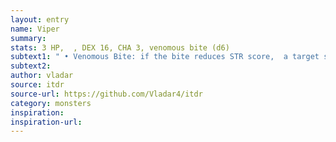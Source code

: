 ```yaml
---
layout: entry
name: Viper
summary:
stats: 3 HP,  , DEX 16, CHA 3, venomous bite (d6)
subtext1: " • Venomous Bite: if the bite reduces STR score,  a target suffers d4 DEX Loss as well."
subtext2:
author: vladar
source: itdr
source-url: https://github.com/Vladar4/itdr
category: monsters
inspiration:
inspiration-url:
---
```

